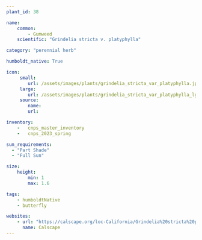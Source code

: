 ```yaml
---
plant_id: 38

name: 
    common: 
        - Gumweed
    scientific: "Grindelia stricta v. platyphylla"   

category: "perennial herb"

humboldt_native: True

icon: 
     small: 
        url: /assets/images/plants/grindelia_stricta_var_platyphylla.jpg 
     large: 
        url: /assets/images/plants/grindelia_stricta_var_platyphylla_lg.jpg 
     source: 
        name: 
        url: 

inventory: 
    -   cnps_master_inventory
    -   cnps_2023_spring

sun_requirements:
  - "Part Shade"
  - "Full Sun"

size:
    height: 
        min: 1
        max: 1.6

tags:
    - humboldtNative
    - butterfly

websites: 
    - url: "https://calscape.org/loc-California/Grindelia%20stricta%20platyphylla(%20)"
      name: Calscape
---
```


